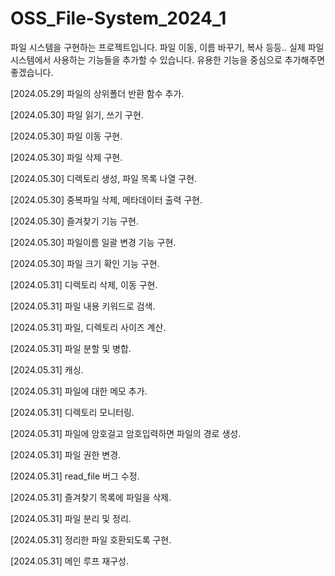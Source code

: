 # OSS_File-System_2024_1

파일 시스템을 구현하는 프로젝트입니다. 파일 이동, 이름 바꾸기, 복사 등등.. 실제 파일 시스템에서 사용하는 기능들을 추가할 수 있습니다. 유용한 기능을 중심으로 추가해주면 좋겠습니다.

[2024.05.29] 파일의 상위폴더 반환 함수 추가.

[2024.05.30] 파일 읽기, 쓰기 구현.

[2024.05.30] 파일 이동 구현.

[2024.05.30] 파일 삭제 구현.

[2024.05.30] 디렉토리 생성, 파일 목록 나열 구현.

[2024.05.30] 중복파일 삭제, 메타데이터 출력 구현.

[2024.05.30] 즐겨찾기 기능 구현.

[2024.05.30] 파일이름 일괄 변경 기능 구현.

[2024.05.30] 파일 크기 확인 기능 구현.

[2024.05.31] 디렉토리 삭제, 이동 구현.

[2024.05.31] 파일 내용 키워드로 검색.

[2024.05.31] 파일, 디렉토리 사이즈 계산.

[2024.05.31] 파일 분할 및 병합.

[2024.05.31] 캐싱.

[2024.05.31] 파일에 대한 메모 추가.

[2024.05.31] 디렉토리 모니터링.

[2024.05.31] 파일에 암호걸고 암호입력하면 파일의 경로 생성.

[2024.05.31] 파일 권한 변경.

[2024.05.31] read_file 버그 수정.

[2024.05.31] 즐겨찾기 목록에 파일을 삭제.

[2024.05.31] 파일 분리 및 정리.

[2024.05.31] 정리한 파일 호환되도록 구현.

[2024.05.31] 메인 루프 재구성.
